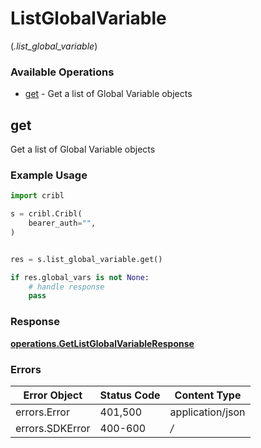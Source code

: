 # ListGlobalVariable
(*.list_global_variable*)

### Available Operations

* [get](#get) - Get a list of Global Variable objects

## get

Get a list of Global Variable objects

### Example Usage

```python
import cribl

s = cribl.Cribl(
    bearer_auth="",
)


res = s.list_global_variable.get()

if res.global_vars is not None:
    # handle response
    pass
```


### Response

**[operations.GetListGlobalVariableResponse](../../models/operations/getlistglobalvariableresponse.md)**
### Errors

| Error Object     | Status Code      | Content Type     |
| ---------------- | ---------------- | ---------------- |
| errors.Error     | 401,500          | application/json |
| errors.SDKError  | 400-600          | */*              |

